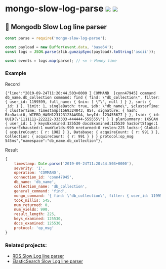 # mongo-slow-log-parse [![](https://circleci.com/gh/fiverr/node-mongo-slow-log-parse.svg?style=svg)](https://circleci.com/gh/fiverr/node-mongo-log-parse) <a href="https://www.npmjs.com/package/mongo-slow-log-parse"><img src="https://img.shields.io/npm/v/mongo-slow-log-parse.svg"></a>

## 📃 Mongodb Slow Log line parser

```js
const parse = require('mongo-slow-log-parse');

const payload = new Buffer(event.data, 'base64');
const logs = JSON.parse(zlib.gunzipSync(payload).toString('ascii'));

const events = logs.map(parse); // <= ✨ Money time
```

### Example

Record
```
{"line":"2019-09-24T11:20:44.503+0000 I COMMAND  [conn47945] command db_name.db_collection command: find { find: \"db_collection\", filter: { user_id: 1199599, full_name: { $nin: [ \"\", null ] } }, sort: { _id: 1 }, limit: 1, singleBatch: true, $db: \"db_name\", $clusterTime: { clusterTime: Timestamp(1569324043, 85), signature: { hash: BinData(0, WIERD_HASH123123123AASDA, keyId: 123455677 } }, lsid: { id: UUID(\"1111111-222222-333333-444444-555555\") } } planSummary: IXSCAN { user_id: 1 } keysExamined:125530 docsExamined:125530 hasSortStage:1 cursorExhausted:1 numYields:990 nreturned:0 reslen:225 locks:{ Global: { acquireCount: { r: 1982 } }, Database: { acquireCount: { r: 991 } }, Collection: { acquireCount: { r: 991 } } } protocol:op_msg 545ms","namespace":"db_name.db_collection"},
```

Result
```js
{
    timestamp: Date.parse('2019-09-24T11:20:44.503+0000'),
    severity: 'I',
    operation: 'COMMAND',
    connection_id: 'conn47945',
    db_name: 'db_name',
    collection_name: 'db_collection',
    general_command: 'find',
    mongo_command: '{ find: \"db_collection\", filter: { user_id: 1199599, full_name: { $nin: [ \"\", null ] } }, sort: { _id: 1 }, limit: 1, singleBatch: true, $db: \"db_name\", $clusterTime: { clusterTime: Timestamp(1569324043, 85), signature: { hash: BinData(0, WIERD_HASH123123123AASDA), keyId: 123455677 } }, lsid: { id: UUID(\"1111111-222222-333333-444444-555555\") } } planSummary: IXSCAN { user_id: 1 } keysExamined:125530 docsExamined:125530 hasSortStage:1 cursorExhausted:1 numYields:990 nreturned:0 reslen:225 locks:{ Global: { acquireCount: { r: 1982 } }, Database: { acquireCount: { r: 991 } }, Collection: { acquireCount: { r: 991 } } }',
    took_millis: 545,
    num_returned: 0,
    num_yields: 990,
    result_length: 225,
    keys_examined: 125530,
    docs_examined: 125530,
    protocol: 'op_msg'
}
```

### Related projects:
- [RDS Slow Log line parser](https://github.com/fiverr/node-rds-slow-log-parse)
- [ElasticSearch Slow Log line parser](https://github.com/fiverr/node-es-slow-log-parse)
